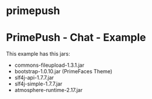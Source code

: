 primepush
=========

<h1>PrimePush - Chat - Example</h1>
This example has this jars:

<ul>
  <li> commons-fileupload-1.3.1.jar </li>
  <li> bootstrap-1.0.10.jar (PrimeFaces Theme) </li>
  <li> slf4j-api-1.7.7.jar </li>
  <li> slf4j-simple-1.7.7.jar </li>
  <li> atmosphere-runtime-2.17.jar </li>
</ul>
